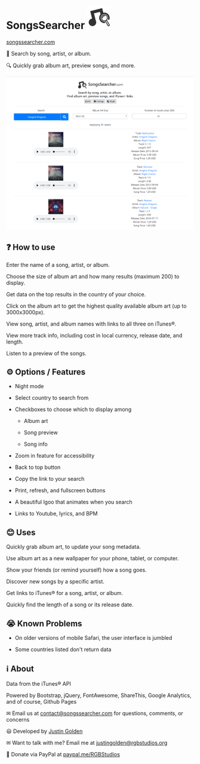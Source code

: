 # SongsSearcher <img src="logo/logo.svg" width="64px">

<a href="https://songssearcher.com">songssearcher.com</a>

🎵 Search by song, artist, or album. 

🔍 Quickly grab album art, preview songs, and more.

<img src="screenshot.png">

## ❓ How to use

Enter the name of a song, artist, or album.

Choose the size of album art and how many results (maximum 200) to display.

Get data on the top results in the country of your choice.

Click on the album art to get the highest quality available album art (up to 3000x3000px).

View song, artist, and album names with links to all three on iTunes®.

View more track info, including cost in local currency, release date, and length.

Listen to a preview of the songs.

## ⚙ Options / Features

- Night mode

- Select country to search from

- Checkboxes to choose which to display among

  - Album art

  - Song preview

  - Song info

- Zoom in feature for accessibility

- Back to top button

- Copy the link to your search

- Print, refresh, and fullscreen buttons

- A beautiful lgoo that animates when you search

- Links to Youtube, lyrics, and BPM

## 😊 Uses

Quickly grab album art, to update your song metadata.

Use album art as a new wallpaper for your phone, tablet, or computer.

Show your friends (or remind yourself) how a song goes.

Discover new songs by a specific artist.

Get links to iTunes® for a song, artist, or album.

Quickly find the length of a song or its release date.

## 😭 Known Problems

- On older versions of mobile Safari, the user interface is jumbled

- Some countries listed don't return data

## ℹ️ About

Data from the iTunes® API

Powered by Bootstrap, jQuery, FontAwesome, ShareThis, Google Analytics, and of course, Github Pages

✉ Email us at <a href="mailto:contact@songssearcher.com">contact@songssearcher.com</a> for questions, comments, or concerns

😃 Developed by <a href="https://justingolden21.github.io">Justin Golden</a>

✉ Want to talk with me? Email me at <a href="mailto:justingolden@rgbstudios.org">justingolden@rgbstudios.org</a>

💸 Donate via PayPal at <a href="https://www.paypal.me/RGBStudios">paypal.me/RGBStudios</a>
